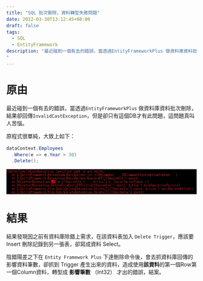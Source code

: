 ```yaml
---
title: "SQL 批次刪除，資料轉型失敗問題"
date: 2022-03-30T13:12:45+08:00
draft: false
tags:
  - SQL
  - EntityFramework
description: "最近碰到一個有去的錯誤，當透過EntityFrameworkPlus 做資料庫資料批次刪除，結果卻回傳InvalidCastException，但是卻只有這個DB才有此問題，這問題真叫人苦惱。
"
---
```

# 原由
最近碰到一個有去的錯誤，當透過`EntityFrameworkPlus` 做資料庫資料批次刪除，結果卻回傳`InvalidCastException`，但是卻只有這個DB才有此問題，這問題真叫人苦惱。

原程式很單純，大致上如下：
``` cs
dataContext.Employees
  .Where(e => e.Year > 30)
  .Delete();
```

![](InvalidCastException.png)

# 結果
結果發現因之前有資料庫除錯上需求，在該資料表加入 `Delete Trigger`，應該要 Insert 刪除記錄到另一張表，卻寫成資料 Select。

陰錯陽差之下在 `Entity Framework Plus` 下達刪除命令後，會去抓資料庫回傳的影響資料筆數，卻抓到 Trigger 產生出來的資料，造成使用**該資料**的第一個Row第一個Column資料，轉型成 **影響筆數** （Int32） 才出的錯誤，結案。
